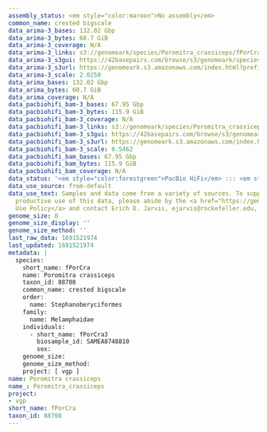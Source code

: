 ```yaml
---
assembly_status: <em style="color:maroon">No assembly</em>
common_name: crested bigscale
data_arima-3_bases: 132.02 Gbp
data_arima-3_bytes: 60.7 GiB
data_arima-3_coverage: N/A
data_arima-3_links: s3://genomeark/species/Poromitra_crassiceps/fPorCra3/genomic_data/arima/<br>
data_arima-3_s3gui: https://42basepairs.com/browse/s3/genomeark/species/Poromitra_crassiceps/fPorCra3/genomic_data/arima/
data_arima-3_s3url: https://genomeark.s3.amazonaws.com/index.html?prefix=species/Poromitra_crassiceps/fPorCra3/genomic_data/arima/
data_arima-3_scale: 2.0250
data_arima_bases: 132.02 Gbp
data_arima_bytes: 60.7 GiB
data_arima_coverage: N/A
data_pacbiohifi_bam-3_bases: 67.95 Gbp
data_pacbiohifi_bam-3_bytes: 115.9 GiB
data_pacbiohifi_bam-3_coverage: N/A
data_pacbiohifi_bam-3_links: s3://genomeark/species/Poromitra_crassiceps/fPorCra3/genomic_data/pacbio_hifi/<br>
data_pacbiohifi_bam-3_s3gui: https://42basepairs.com/browse/s3/genomeark/species/Poromitra_crassiceps/fPorCra3/genomic_data/pacbio_hifi/
data_pacbiohifi_bam-3_s3url: https://genomeark.s3.amazonaws.com/index.html?prefix=species/Poromitra_crassiceps/fPorCra3/genomic_data/pacbio_hifi/
data_pacbiohifi_bam-3_scale: 0.5462
data_pacbiohifi_bam_bases: 67.95 Gbp
data_pacbiohifi_bam_bytes: 115.9 GiB
data_pacbiohifi_bam_coverage: N/A
data_status: '<em style="color:forestgreen">PacBio HiFi</em> ::: <em style="color:forestgreen">Arima</em>'
data_use_source: from-default
data_use_text: Samples and data come from a variety of sources. To support fair and
  productive use of this data, please abide by the <a href="https://genome10k.soe.ucsc.edu/data-use-policies/">Data
  Use Policy</a> and contact Erich D. Jarvis, ejarvis@rockefeller.edu, with any questions.
genome_size: 0
genome_size_display: ''
genome_size_method: ''
last_raw_data: 1691521974
last_updated: 1691521974
metadata: |
  species:
    short_name: fPorCra
    name: Poromitra crassiceps
    taxon_id: 88708
    common_name: crested bigscale
    order:
      name: Stephanoberyciformes
    family:
      name: Melamphaidae
    individuals:
      - short_name: fPorCra3
        biosample_id: SAMEA8748810
        sex:
    genome_size:
    genome_size_method:
    project: [ vgp ]
name: Poromitra crassiceps
name_: Poromitra_crassiceps
project:
- vgp
short_name: fPorCra
taxon_id: 88708
---
```

